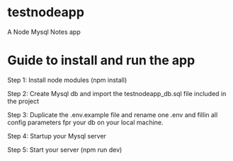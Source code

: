 # testnodeapp

A Node Mysql Notes app

# Guide to install and run the app

Step 1:
Install node modules (npm install)

Step 2:
Create Mysql db and import the testnodeapp_db.sql file included in the project

Step 3:
Duplicate the .env.example file and rename one .env and fillin all config parameters fpr your db on your local machine.

Step 4:
Startup your Mysql server

Step 5:
Start your server (npm run dev)
